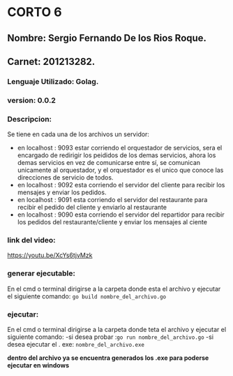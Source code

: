 # CORTO 6
## Nombre: Sergio Fernando De los Rios Roque.
## Carnet: 201213282. 
### Lenguaje Utilizado: Golag. 
### version: 0.0.2
### Descripcion:
Se tiene en cada una de los archivos un servidor:
- en localhost : 9093 estar corriendo el orquestador de servicios, sera el encargado de redirigir los peididos de los demas servicios, ahora los demas servicios en vez de comunicarse entre sí, se comunican unicamente al orquestador, y el orquestador es el unico que conoce las direcciones de servicio de todos. 
- en localhost : 9092 esta corriendo el servidor del cliente para recibir los mensajes y enviar los pedidos. 
- en localhost : 9091 esta corriendo el servidor del restaurante para recibir el pedido del cliente y enviarlo al restaurante
- en localhost : 9090 esta corriendo el servidor del repartidor para recibir los pedidos del restaurante/cliente y enviar los mensajes al ciente
### link del video:
https://youtu.be/XcYs6tjvMzk
### generar ejecutable:
En el cmd o terminal dirigirse a la carpeta donde esta el archivo y ejecutar el siguiente comando: 
`go build nombre_del_archivo.go`
### ejecutar:
En el cmd o terminal dirigirse a la carpeta donde teta el archivo y ejecutar el siguiente comando: 
-si desea probar :`go run nombre_del_archivo.go`
-si desea ejecutar el . exe: `nombre_del_archivo.exe` 

**dentro del archivo ya se encuentra generados los .exe para poderse ejecutar en windows**

